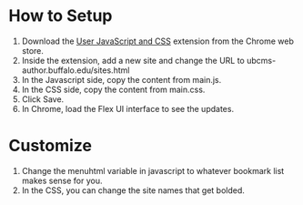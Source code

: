 # How to Setup

1. Download the [User JavaScript and CSS][1] extension from the Chrome web store.
2. Inside the extension, add a new site and change the URL to ubcms-author.buffalo.edu/sites.html
3. In the Javascript side, copy the content from main.js.
4. In the CSS side, copy the content from main.css. 
5. Click Save.
6. In Chrome, load the Flex UI interface to see the updates.

# Customize
1. Change the menuhtml variable in javascript to whatever bookmark list makes sense for you.
2. In the CSS, you can change the site names that get bolded.


[1]: https://chrome.google.com/webstore/detail/user-javascript-and-css/nbhcbdghjpllgmfilhnhkllmkecfmpld